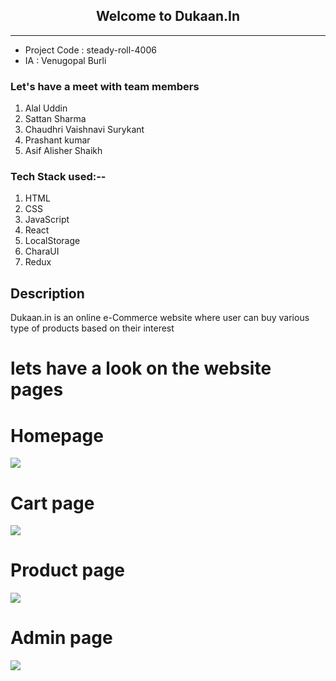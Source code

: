 ## <center>Welcome to Dukaan.In</center>
---

- Project Code : steady-roll-4006
- IA : Venugopal Burli

### Let's have a meet with team members

1. Alal Uddin 
2. Sattan Sharma
3. Chaudhri Vaishnavi Surykant
4. Prashant kumar
5. Asif Alisher Shaikh

### Tech Stack used:--
1. HTML
2. CSS
3. JavaScript
4. React
5. LocalStorage
6. CharaUI
7. Redux
## Description



<p> Dukaan.in is an online e-Commerce website where user can buy various type of products based on their interest</p>
<h1>lets have a look on the website pages </h1>
<h1>Homepage </h1>
<img src="https://user-images.githubusercontent.com/95179001/221505654-6a53685b-0329-4613-91d6-c2724c27e25e.png"  />
<h1>Cart page </h1>
<img src="https://user-images.githubusercontent.com/95179001/221505951-c12c7481-4ab4-4b05-b0bc-0e72111c9c48.png"  />
<h1>Product page </h1>
<img src="https://user-images.githubusercontent.com/95179001/221506147-5270d21f-b81a-43cd-a23d-54fa355cc666.png"  />
<h1>Admin page </h1>
<img src="https://user-images.githubusercontent.com/95179001/221509880-0c6fc6cc-768a-4485-ba11-d643f9ac293c.png"  />

